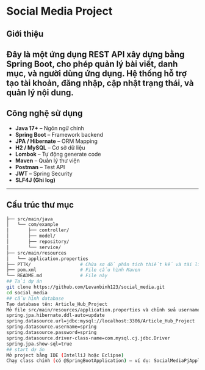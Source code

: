 # Social Media Project

## Giới thiệu
Đây là một ứng dụng REST API xây dựng bằng Spring Boot, cho phép quản lý bài viết, danh mục, và người dùng ứng dụng. Hệ thống hỗ trợ tạo tài khoản, đăng nhập, cập nhật trạng thái, và quản lý nội dung.
---
##  Công nghệ sử dụng
- **Java 17+** – Ngôn ngữ chính  
- **Spring Boot** – Framework backend  
- **JPA / Hibernate** – ORM Mapping  
- **H2 / MySQL** – Cơ sở dữ liệu  
- **Lombok** – Tự động generate code  
- **Maven** – Quản lý thư viện  
- **Postman** – Test API  
- **JWT** – Spring Security
- **SLF4J (Ghi log)**
---
## Cấu trúc thư mục
```bash
├── src/main/java
│   └── com/example
│       ├── controller/
│       ├── model/
│       ├── repository/
│       └── service/
├── src/main/resources
│   └── application.properties
├── PTTK/                  # Chứa sơ đồ phân tích thiết kế và tài liệu REST-API
├── pom.xml                # File cấu hình Maven
└── README.md              # File này
## Tải dự án
git clone https://github.com/Levanbinh123/social_media.git
cd social_media
## cấu hình database
Tạo database tên: Article_Hub_Project
Mở file src/main/resources/application.properties và chỉnh sửa username và password tương ứng với MySQL của bạn:
spring.jpa.hibernate.ddl-auto=update
spring.datasource.url=jdbc:mysql://localhost:3306/Article_Hub_Project
spring.datasource.username=spring
spring.datasource.password=spring
spring.datasource.driver-class-name=com.mysql.cj.jdbc.Driver
spring.jpa.show-sql=true
## start dự án
Mở project bằng IDE (IntelliJ hoặc Eclipse)
Chạy class chính (có @SpringBootApplication) – ví dụ: SocialMediaPjApplication.java
